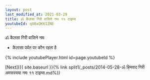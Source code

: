 ```yaml
---
layout: post
last_modified_at: 2021-03-29
title: ॐ कैलसा गिरी वासिने नमः ११ टाइम्स
youtubeId: qU8xOK6IZNE
---
```

 
 
 ॐ कैलसा गिरी वासिने नमः  
 
 -  कैलासा पर्वत पर कौन रहता है 
 
  
 
  
 
 
 
 
 
 


{% include youtubePlayer.html id=page.youtubeId %}
 
[Next]({{ site.baseurl }}{% link  split1/_posts/2014-05-28-ॐ हिमवाद गिरी अमसरयया नमः ११ टाइम्स.md%})
 
